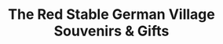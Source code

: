 ---
title: "The Red Stable German Village Souvenirs & Gifts"
url: /columbus/the-red-stable-german-village-souvenirs-and-gifts/
shop: gift
---